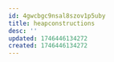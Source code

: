 ```yaml
---
id: 4gwcbgc9nsal8szov1p5uby
title: heapconstructions
desc: ''
updated: 1746446134272
created: 1746446134272
---
```

